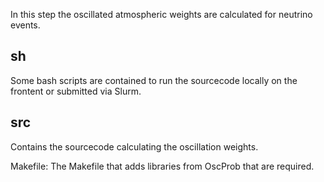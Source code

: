 In this step the oscillated atmospheric weights are calculated for neutrino events.

## sh
Some bash scripts are contained to run the sourcecode locally on the frontent or submitted via Slurm. 

## src
Contains the sourcecode calculating the oscillation weights.

Makefile: The Makefile that adds libraries from OscProb that are required.